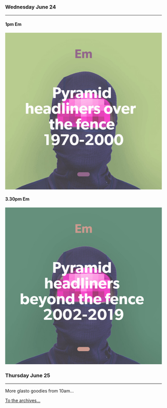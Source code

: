 ### Wednesday June 24
---

#### 1pm Em 
![cover art](assets/owner/images/20200624-1pm.jpeg)

#### 3.30pm Em 
![cover art](assets/owner/images/20200624-3pm.jpeg)


### Thursday June 25
---
More glasto goodies from 10am...

[To the archives...](archive.html)
